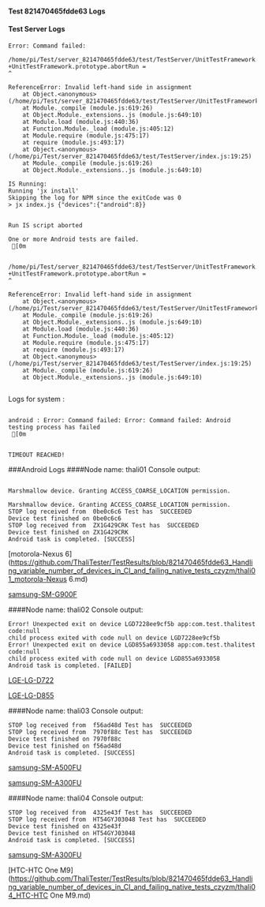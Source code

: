 #### Test 821470465fdde63 Logs

#### Test Server Logs
```
Error: Command failed: 

/home/pi/Test/server_821470465fdde63/test/TestServer/UnitTestFramework.js:41
+UnitTestFramework.prototype.abortRun =
^

ReferenceError: Invalid left-hand side in assignment
    at Object.<anonymous> (/home/pi/Test/server_821470465fdde63/test/TestServer/UnitTestFramework.js:41:1)
    at Module._compile (module.js:619:26)
    at Object.Module._extensions..js (module.js:649:10)
    at Module.load (module.js:440:36)
    at Function.Module._load (module.js:405:12)
    at Module.require (module.js:475:17)
    at require (module.js:493:17)
    at Object.<anonymous> (/home/pi/Test/server_821470465fdde63/test/TestServer/index.js:19:25)
    at Module._compile (module.js:619:26)
    at Object.Module._extensions..js (module.js:649:10)

IS Running:
Running 'jx install'
Skipping the log for NPM since the exitCode was 0
> jx index.js {"devices":{"android":8}}

 
Run IS script aborted
 
One or more Android tests are failed.
 [0m


/home/pi/Test/server_821470465fdde63/test/TestServer/UnitTestFramework.js:41
+UnitTestFramework.prototype.abortRun =
^

ReferenceError: Invalid left-hand side in assignment
    at Object.<anonymous> (/home/pi/Test/server_821470465fdde63/test/TestServer/UnitTestFramework.js:41:1)
    at Module._compile (module.js:619:26)
    at Object.Module._extensions..js (module.js:649:10)
    at Module.load (module.js:440:36)
    at Function.Module._load (module.js:405:12)
    at Module.require (module.js:475:17)
    at require (module.js:493:17)
    at Object.<anonymous> (/home/pi/Test/server_821470465fdde63/test/TestServer/index.js:19:25)
    at Module._compile (module.js:619:26)
    at Object.Module._extensions..js (module.js:649:10)


```


Logs for system : 
```

android : Error: Command failed: Error: Command failed: Android testing process has failed
 [0m


TIMEOUT REACHED!
```
###Android Logs
####Node name: thali01
Console output:
```

Marshmallow device. Granting ACCESS_COARSE_LOCATION permission.

Marshmallow device. Granting ACCESS_COARSE_LOCATION permission.
STOP log received from  0be0c6c6 Test has  SUCCEEDED
Device test finished on 0be0c6c6 
STOP log received from  ZX1G429CRK Test has  SUCCEEDED
Device test finished on ZX1G429CRK 
Android task is completed. [SUCCESS]
```
[motorola-Nexus 6](https://github.com/ThaliTester/TestResults/blob/821470465fdde63_Handling_variable_number_of_devices_in_CI_and_failing_native_tests_czyzm/thali01_motorola-Nexus 6.md)

[samsung-SM-G900F](https://github.com/ThaliTester/TestResults/blob/821470465fdde63_Handling_variable_number_of_devices_in_CI_and_failing_native_tests_czyzm/thali01_samsung-SM-G900F.md)

####Node name: thali02
Console output:
```
Error! Unexpected exit on device LGD7228ee9cf5b app:com.test.thalitest code:null 
child process exited with code null on device LGD7228ee9cf5b 
Error! Unexpected exit on device LGD855a6933058 app:com.test.thalitest code:null 
child process exited with code null on device LGD855a6933058 
Android task is completed. [FAILED]
```
[LGE-LG-D722](https://github.com/ThaliTester/TestResults/blob/821470465fdde63_Handling_variable_number_of_devices_in_CI_and_failing_native_tests_czyzm/thali02_LGE-LG-D722.md)

[LGE-LG-D855](https://github.com/ThaliTester/TestResults/blob/821470465fdde63_Handling_variable_number_of_devices_in_CI_and_failing_native_tests_czyzm/thali02_LGE-LG-D855.md)

####Node name: thali03
Console output:
```
STOP log received from  f56ad48d Test has  SUCCEEDED
STOP log received from  7970f88c Test has  SUCCEEDED
Device test finished on 7970f88c 
Device test finished on f56ad48d 
Android task is completed. [SUCCESS]
```
[samsung-SM-A500FU](https://github.com/ThaliTester/TestResults/blob/821470465fdde63_Handling_variable_number_of_devices_in_CI_and_failing_native_tests_czyzm/thali03_samsung-SM-A500FU.md)

[samsung-SM-A300FU](https://github.com/ThaliTester/TestResults/blob/821470465fdde63_Handling_variable_number_of_devices_in_CI_and_failing_native_tests_czyzm/thali03_samsung-SM-A300FU.md)

####Node name: thali04
Console output:
```
STOP log received from  4325e43f Test has  SUCCEEDED
STOP log received from  HT54GYJ03048 Test has  SUCCEEDED
Device test finished on 4325e43f 
Device test finished on HT54GYJ03048 
Android task is completed. [SUCCESS]
```
[samsung-SM-A300FU](https://github.com/ThaliTester/TestResults/blob/821470465fdde63_Handling_variable_number_of_devices_in_CI_and_failing_native_tests_czyzm/thali04_samsung-SM-A300FU.md)

[HTC-HTC One M9](https://github.com/ThaliTester/TestResults/blob/821470465fdde63_Handling_variable_number_of_devices_in_CI_and_failing_native_tests_czyzm/thali04_HTC-HTC One M9.md)




